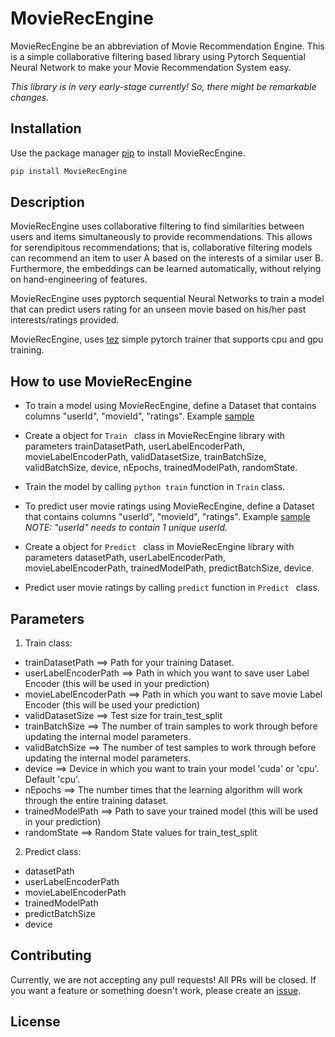 # MovieRecEngine

MovieRecEngine be an abbreviation of Movie Recommendation Engine. This is a simple collaborative filtering based library using Pytorch Sequential Neural Network to make your Movie Recommendation System easy.

*This library is in very early-stage currently! So, there might be remarkable changes.*

## Installation

Use the package manager [pip](https://pip.pypa.io/en/stable/) to install MovieRecEngine.

```bash
pip install MovieRecEngine
```
## Description

MovieRecEngine uses collaborative filtering to find similarities between users and items simultaneously to provide recommendations. This allows for serendipitous recommendations; that is, collaborative filtering models can recommend an item to user A based on the interests of a similar user B. Furthermore, the embeddings can be learned automatically, without relying on hand-engineering of features. 

MovieRecEngine uses pyptorch sequential Neural Networks to train a model that can predict users rating for an unseen movie based on his/her past interests/ratings provided. 

MovieRecEngine, uses [tez](https://pypi.org/project/tez/) simple pytorch trainer that supports cpu and gpu training.

## How to use MovieRecEngine

* To train a model using MovieRecEngine, define a Dataset that contains columns "userId", "movieId", "ratings". Example [sample]()
* Create a object for ```Train ``` class in MovieRecEngine library with parameters trainDatasetPath, userLabelEncoderPath, movieLabelEncoderPath, validDatasetSize, trainBatchSize, validBatchSize, device, nEpochs, trainedModelPath, randomState.
* Train the model by calling ```python train``` function in ```Train``` class.

* To predict user movie ratings using MovieRecEngine, define a Dataset that contains columns "userId", "movieId", "ratings". Example [sample]()
*NOTE: "userId" needs to contain 1 unique userId.*
* Create a object for ```Predict ``` class in MovieRecEngine library with parameters datasetPath, userLabelEncoderPath, movieLabelEncoderPath, trainedModelPath, predictBatchSize, device.
* Predict user movie ratings by calling ```predict``` function in ```Predict ``` class.

## Parameters
1. Train class: 
- trainDatasetPath ==> Path for your training Dataset.
- userLabelEncoderPath ==> Path in which you want to save user Label Encoder (this will be used in your prediction)
- movieLabelEncoderPath ==> Path in which you want to save movie Label Encoder (this will be used your prediction)
- validDatasetSize ==> Test size for train_test_split 
- trainBatchSize ==> The number of train samples to work through before updating the internal model parameters.
- validBatchSize ==> The number of test samples to work through before updating the internal model parameters.
- device ==> Device in which you want to train your model 'cuda' or 'cpu'. Default 'cpu'. 
- nEpochs ==> The number times that the learning algorithm will work through the entire training dataset.
- trainedModelPath ==> Path to save your trained model (this will be used in your prediction)
- randomState ==> Random State values for train_test_split

2. Predict class:

- datasetPath
- userLabelEncoderPath
- movieLabelEncoderPath
- trainedModelPath
- predictBatchSize
- device

## Contributing

Currently, we are not accepting any pull requests! All PRs will be closed. If you want a feature or something doesn't work, please create an [issue](https://github.com/MrR0b0t-23/MovieRecEngine/issues).

## License
